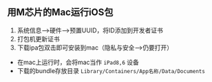 ## 用M芯片的Mac运行iOS包
1. 系统信息-->硬件-->预置UUID，将ID添加到开发者证书
2. 打包机更新证书
3. 下载ipa包双击即可安装到mac（隐私与安全-->仍要打开）

- 在mac上运行时，会将mac当作 `iPad8,6` 设备
- 下载的bundle存放目录 `Library/Containers/App名称/Data/Documents`
